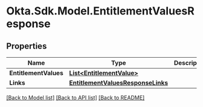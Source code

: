 # Okta.Sdk.Model.EntitlementValuesResponse

## Properties

Name | Type | Description | Notes
------------ | ------------- | ------------- | -------------
**EntitlementValues** | [**List&lt;EntitlementValue&gt;**](EntitlementValue.md) |  | [optional] 
**Links** | [**EntitlementValuesResponseLinks**](EntitlementValuesResponseLinks.md) |  | [optional] 

[[Back to Model list]](../README.md#documentation-for-models) [[Back to API list]](../README.md#documentation-for-api-endpoints) [[Back to README]](../README.md)

